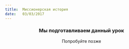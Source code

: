 ```yaml
---
title:  Миссионерская история
date:   03/03/2017
---
```


### <center>Мы подготавливаем данный урок</center>
<center>Попробуйте позже</center>